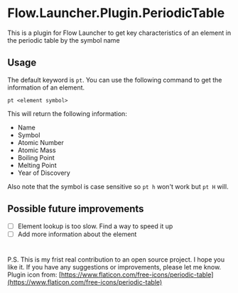 # Flow.Launcher.Plugin.PeriodicTable

This is a plugin for Flow Launcher to get key characteristics of an element in the periodic table by the symbol name

## Usage

The default keyword is `pt`. You can use the following command to get the information of an element.

```shell
pt <element symbol>
```

This will return the following information:

- Name
- Symbol
- Atomic Number
- Atomic Mass
- Boiling Point
- Melting Point
- Year of Discovery

Also note that the symbol is case sensitive so `pt h` won't work but `pt H` will.

## Possible future improvements

- [ ] Element lookup is too slow. Find a way to speed it up
- [ ] Add more information about the element

#

P.S. This is my frist real contribution to an open source project. I hope you like it. If you have any suggestions or
improvements, please let me know.
Plugin icon from: [https://www.flaticon.com/free-icons/periodic-table](https://www.flaticon.com/free-icons/periodic-table)
